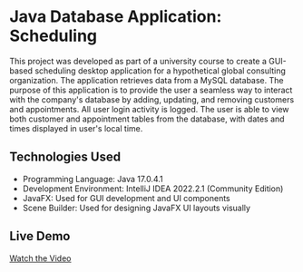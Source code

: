# Java Database Application: Scheduling

This project was developed as part of a university course to create a GUI-based scheduling desktop application for a hypothetical global consulting organization. The application retrieves data from a MySQL database. The purpose of this application is to provide the user a seamless way to interact with the company's database by adding, updating, and removing customers and appointments. All user login activity is logged.  The user is able to view both customer and appointment tables from the database, with dates and times displayed in user's local time.

## Technologies Used
- Programming Language: Java 17.0.4.1
- Development Environment: IntelliJ IDEA 2022.2.1 (Community Edition)
- JavaFX: Used for GUI development and UI components
- Scene Builder: Used for designing JavaFX UI layouts visually

## Live Demo
[Watch the Video](https://drive.google.com/file/d/1D4quE1mHIBGvLONAubL0zA64RUPgptlt/view?usp=sharing)
